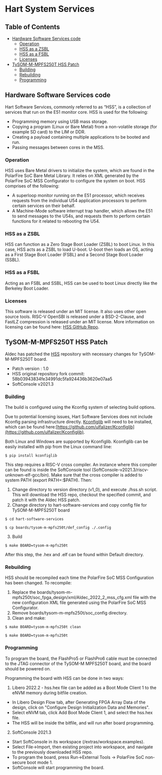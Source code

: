 # Hart System Services

## Table of Contents

- [Hardware Software Services code](#hardware_software_services_code)
    - [Operation](#operation)
    - [HSS as a ZSBL](#hss_as_zsbl)
    - [HSS as a FSBL](#hss_as_fsbl)
    - [Licenses](#licenses)
- [TySOM-M-MPFS250T HSS Patch](#hss_patch)
    - [Building](#building)
    - [Rebuilding](#rebuilding)
    - [Programming](#programming)

## Hardware Software Services code <a name="hardware_software_services_code"/>

Hart Software Services, commonly referred to as “HSS”, is a collection of services that run on the E51 monitor core. HSS is used for the following:
- Programming memory using USB mass storage.
- Copying a program (Linux or Bare Metal) from a non-volatile storage (for example SD card) to the LIM or DDR.
- Creating a payload containing multiple applications to be booted and run.
- Passing messages between cores in the MSS.

### Operation <a name="operation"/>
HSS uses Bare Metal drivers to initialize the system, which are found in the PolarFire SoC Bare Metal Library. It relies on XML generated by the PolarFire SoC MSS Configurator to configure the system on boot. HSS comprises of the following:
- A superloop monitor running on the E51 processor, which receives requests from the individual U54 application processors to perform certain services on their behalf.
- A Machine-Mode software interrupt trap handler, which allows the E51 to send messages to the U54s, and requests them to perform certain functions for it related to rebooting the U54.

### HSS as a ZSBL <a name="hss_as_zsbl"/>
HSS can function as a Zero Stage Boot Loader (ZSBL) to boot Linux. In this case,
HSS acts as a ZSBL to load U-boot. U-boot then loads an OS, acting as a First Stage Boot Loader (FSBL) and a Second Stage Boot Loader (SSBL).

### HSS as a FSBL <a name="hss_as_fsbl"/>
Acting as an FSBL and SSBL, HSS can be used to boot Linux directly like the Berkeley Boot Loader.

### Licenses <a name="license"/>
This software is released under an MIT license. It also uses other open source tools. RISC-V OpenSBI is released under a BSD-2-Clause, and FastLZ compression is released under an MIT license. More information on licensing can be found here: [HSS GitHub Repo](https://github.com/polarfire-soc/hart-software-services/blob/master/LICENSE.md).

## TySOM-M-MPFS250T HSS Patch <a name="hss_patch"/>

Aldec has patched the [HSS](https://github.com/polarfire-soc/hart-software-services) repository with necessary changes for TySOM-M-MPFS250T board.  
- Patch version : 1.0
- HSS original repository fork commit: 58b03943834fe34991dc5fa924436b3620e07aa5
- SoftConsole v2021.3

### Building <a name="building"/>

The build is configured using the Kconfig system of selecting build options.

Due to potential licensing issues, Hart Software Services does not include Kconfig parsing infrastructure directly. [Kconfiglib](https://github.com/ulfalizer/Kconfiglib) will need to be installed, which can be found here:[https://github.com/ulfalizer/Kconfiglib](https://github.com/ulfalizer/Kconfiglib).

Both Linux and Windows are supported by Kconfiglib. Kconfiglib can be easily installed with pip from the Linux command line:

```
$ pip install kconfiglib
```

This step requires a RISC-V cross compiler. An instance where this compiler can be found is inside the SoftConsole tool (SoftConsole-v2021.3/riscv-unknown-elf-gcc/bin). Make sure that the cross compiler is added to system PATH (export PATH=<path to your cross compiller>:$PATH). Then:
1. Change directory to version directory (v1_0), and execute ./hss.sh script. This will download the HSS repo, checkout the specified commit, and patch it with the Aldec HSS patch.
2. Change directory to hart-software-services and copy config file for TySOM-M-MPFS250T board

```
$ cd hart-software-services
```

```
$ cp boards/tysom-m-mpfs250t/def_config ./.config
```

3. Build

```
$ make BOARD=tysom-m-mpfs250t
```

After this step, the .hex and .elf can be found within Default directory.

### Rebuilding <a name="rebuilding"/>

HSS should be recompiled each time the PolarFire SoC MSS Configuration has been changed. To recompile:
1. Replace the boards/tysom-m-mpfs250t/soc_fpga_design/xml/Aldec_2022_2_mss_cfg.xml file with the new configuration XML file generated using the PolarFire SoC MSS Configurator.
2. Remove boards/tysom-m-mpfs250t/soc_config directory.
3. Clean and make:

```
$ make BOARD=tysom-m-mpfs250t clean
```

```
$ make BOARD=tysom-m-mpfs250t
```

### Programming <a name="programming"/>

To program the board, the FlashPro5 or FlashPro6 cable must be connected to the JTAG connector of the TySOM-M MPFS250T board, and the board should be powered on.

Programming the board with HSS can be done in two ways:
1. Libero 2022.2 - hss.hex file can be added as a Boot Mode Client 1 to the eNVM memory during bitfile creation.
- In Libero Design Flow tab, after Generating FPGA Array Data of the design, click on "Configure Design Initialization Data and Memories".
- Select eNVM tab, click Add Boot Mode Client 1, and select the hss.hex file.
- The HSS will be inside the bitfile, and will run after board programming.

2. SoftConsole 2021.3
- Start SoftConsole in its workspace (<SoftConsole>/extras/workspace.examples).
- Select File->Import, then existing project into workspace, and navigate to the previously downloaded HSS repo.
- To program the board, press Run->External Tools -> PolarFire SoC non-secure boot mode 1.
- SoftConsole will start programming the board.
